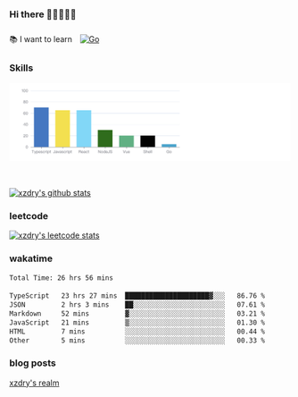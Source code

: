 ### Hi there 👋👋👋👋👋

 :books: I want to learn <a href="https://go.dev/" target="_blank"><img style="margin: 10px" src="https://profilinator.rishav.dev/skills-assets/go-original.svg" alt="Go" height="50" /></a>  

### Skills
![](img/2022-09-05-22-04-20.png)

<br />

[![xzdry's github stats](https://github-readme-stats.vercel.app/api?username=xzdry&count_private=true&show_icons=true&theme=vue)](https://github.com/xzdry)

### leetcode
[![xzdry's leetcode stats](https://leetcard.jacoblin.cool/xzdry-2?theme=light&font=Anek%20Kannada&site=cn)](https://leetcode.cn/u/xzdry-2/)

### wakatime
<!--START_SECTION:waka-->

```text
Total Time: 26 hrs 56 mins

TypeScript   23 hrs 27 mins  █████████████████████▓░░░   86.76 %
JSON         2 hrs 3 mins    ██░░░░░░░░░░░░░░░░░░░░░░░   07.61 %
Markdown     52 mins         ▓░░░░░░░░░░░░░░░░░░░░░░░░   03.21 %
JavaScript   21 mins         ▒░░░░░░░░░░░░░░░░░░░░░░░░   01.30 %
HTML         7 mins          ░░░░░░░░░░░░░░░░░░░░░░░░░   00.44 %
Other        5 mins          ░░░░░░░░░░░░░░░░░░░░░░░░░   00.33 %
```

<!--END_SECTION:waka-->

### blog posts
[xzdry's realm](https://www.justdry.net/)

